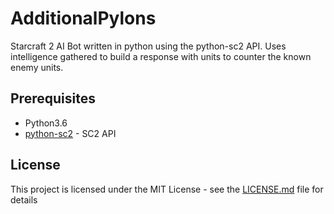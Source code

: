 # AdditionalPylons
Starcraft 2 AI Bot written in python using the python-sc2 API.   Uses intelligence gathered to build a response with units to counter the known enemy units. 

## Prerequisites
* Python3.6
* [python-sc2](https://github.com/Dentosal/python-sc2) - SC2 API

## License
This project is licensed under the MIT License - see the [LICENSE.md](LICENSE.md) file for details
